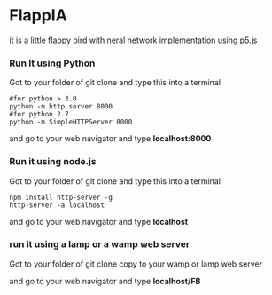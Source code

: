 # FlappIA
it is a little flappy bird with neral network implementation using p5.js







### Run It using Python 

Got to your folder of git clone and type this into a terminal 

```shell
#for python > 3.0
python -m http.server 8000
#for python 2.7
python -m SimpleHTTPServer 8000
```

and go to your web navigator and type **localhost:8000**



### Run it using node.js

Got to your folder of git clone and type this into a terminal 

```shell
npm install http-server -g
http-server -a localhost
```

and go to your web navigator and type **localhost**



### run it using a lamp or a wamp web server 

Got to your folder of git clone copy to your wamp or lamp web server 

and go to your web navigator and type **localhost/FB**

